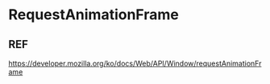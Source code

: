 # RequestAnimationFrame


## REF
https://developer.mozilla.org/ko/docs/Web/API/Window/requestAnimationFrame
